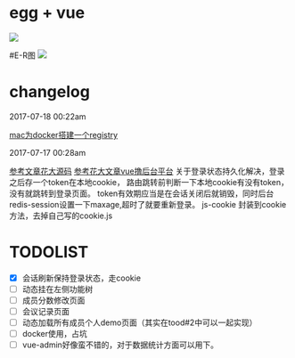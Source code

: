 # egg + vue

![](http://og40gjbnu.bkt.clouddn.com/%E9%A1%B9%E7%9B%AE%E6%A1%86%E6%9E%B6%E5%9B%BE1.png)

#E-R图
![](http://7xnggx.com1.z0.glb.clouddn.com/e-r%E5%9B%BE.png)
# changelog
2017-07-18 00:22am

[mac为docker搭建一个registry](http://www.dailibu.com/gis/2016056987/WoMenZaiGuoNeiXiaZaidockerDeJing)

2017-07-17 00:28am

[参考文章花大源码](https://github.com/PanJiaChen/vue-element-admin/blob/master/src/store/modules/user.js)
[参考花大文章vue撸后台平台](https://segmentfault.com/a/1190000009506097#articleHeader8)
关于登录状态持久化解决，登录之后存一个token在本地cookie，
路由跳转前判断一下本地cookie有没有token，没有就跳转到登录页面。
token有效期应当是在会话关闭后就销毁，同时后台redis-session设置一下maxage,超时了就要重新登录。
js-cookie 封装到cookie方法，去掉自己写的cookie.js

# TODOLIST
- [x] 会话刷新保持登录状态，走cookie
- [ ] 动态挂在左侧功能树
- [ ] 成员分数修改页面
- [ ] 会议记录页面
- [ ] 动态加载所有成员个人demo页面（其实在tood#2中可以一起实现）
- [ ] docker使用，占坑
- [ ] vue-admin好像蛮不错的，对于数据统计方面可以用下。
